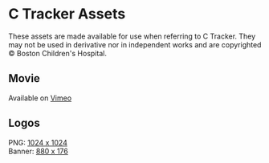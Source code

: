 C&nbsp;Tracker Assets
=====================

These assets are made available for use when referring to C&nbsp;Tracker.
They may not be used in derivative nor in independent works and are copyrighted © Boston Children's Hospital.

Movie
-----

Available on <a href="https://vimeo.com/wondrosglobal/review/138267018/1e28c62a97" target="_blank">Vimeo</a>

Logos
-----

PNG: [1024 x 1024](./static/Icon-1024.png)  
Banner: [880 x 176](./static/ResearchInstitute-web@2x.png)
